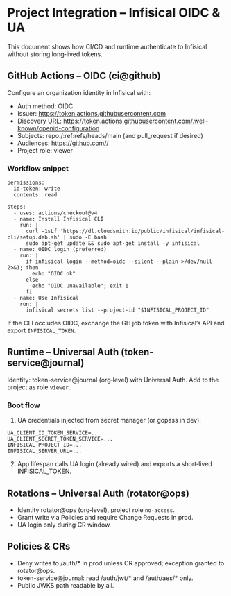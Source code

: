 # Project Integration – Infisical OIDC & UA

This document shows how CI/CD and runtime authenticate to Infisical without storing long‑lived tokens.

## GitHub Actions – OIDC (ci@github)

Configure an organization identity in Infisical with:

- Auth method: OIDC
- Issuer: https://token.actions.githubusercontent.com
- Discovery URL: https://token.actions.githubusercontent.com/.well-known/openid-configuration
- Subjects: repo:<OWNER>/<REPO>:ref:refs/heads/main (and pull_request if desired)
- Audiences: https://github.com/<OWNER>/<REPO>
- Project role: viewer

### Workflow snippet

```
permissions:
  id-token: write
  contents: read

steps:
  - uses: actions/checkout@v4
  - name: Install Infisical CLI
    run: |
      curl -1sLf 'https://dl.cloudsmith.io/public/infisical/infisical-cli/setup.deb.sh' | sudo -E bash
      sudo apt-get update && sudo apt-get install -y infisical
  - name: OIDC login (preferred)
    run: |
      if infisical login --method=oidc --silent --plain >/dev/null 2>&1; then
        echo "OIDC ok"
      else
        echo "OIDC unavailable"; exit 1
      fi
  - name: Use Infisical
    run: |
      infisical secrets list --project-id "$INFISICAL_PROJECT_ID"
```

If the CLI occludes OIDC, exchange the GH job token with Infisical’s API and export `INFISICAL_TOKEN`.

## Runtime – Universal Auth (token-service@journal)

Identity: token-service@journal (org‑level) with Universal Auth. Add to the project as role `viewer`.

### Boot flow

1) UA credentials injected from secret manager (or gopass in dev):

```
UA_CLIENT_ID_TOKEN_SERVICE=...
UA_CLIENT_SECRET_TOKEN_SERVICE=...
INFISICAL_PROJECT_ID=...
INFISICAL_SERVER_URL=...
```

2) App lifespan calls UA login (already wired) and exports a short‑lived INFISICAL_TOKEN.

## Rotations – Universal Auth (rotator@ops)

- Identity rotator@ops (org‑level), project role `no-access`.
- Grant write via Policies and require Change Requests in prod.
- UA login only during CR window.

## Policies & CRs

- Deny writes to /auth/* in prod unless CR approved; exception granted to rotator@ops.
- token-service@journal: read /auth/jwt/* and /auth/aes/* only.
- Public JWKS path readable by all.

